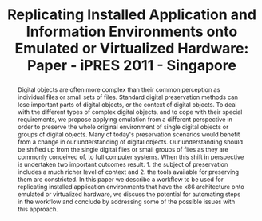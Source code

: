---
abstract: 'Digital objects are often more complex than their common perception as
  individual files or small sets of files. Standard digital preservation methods can
  lose important parts of digital objects, or the context of digital objects. To deal
  with the different types of complex digital objects, and to cope with their special
  requirements, we propose applying emulation from a different perspective in order
  to preserve the whole original environment of single digital objects or groups of
  digital objects. Many of today''s preservation scenarios would benefit from a change
  in our understanding of digital objects. Our understanding should be shifted up
  from the single digital files or small groups of files as they are commonly conceived
  of, to full computer systems. When this shift in perspective is undertaken two important
  outcomes result: 1. the subject of preservation includes a much richer level of
  context and 2. the tools available for preserving them are constricted. In this
  paper we describe a workflow to be used for replicating installed application environments
  that have the x86 architecture onto emulated or virtualized hardware, we discuss
  the potential for automating steps in the workflow and conclude by addressing some
  of the possible issues with this approach.'
creators:
- von Suchodoletz, Dirk
- Cochrane, Euan
date: null
document_url: https://services.phaidra.univie.ac.at/api/object/o:294228/download
grand_parent: iPRES
institutions: []
keywords:
- singapore
- emulation
- disk imaging
- virtualization
- complex digital object
- original digital ecosystem
landing_page_url: https://phaidra.univie.ac.at/o:294228
language: eng
layout: publication
license: CC BY-SA 3.0 AT
notes_url: null
parent: iPRES 2011
presentation_url: null
size: 1307987
source_name: iPRES
title: 'Replicating Installed Application and Information Environments onto Emulated
  or Virtualized Hardware: Paper - iPRES 2011 - Singapore'
type: paper
year: 2011
---